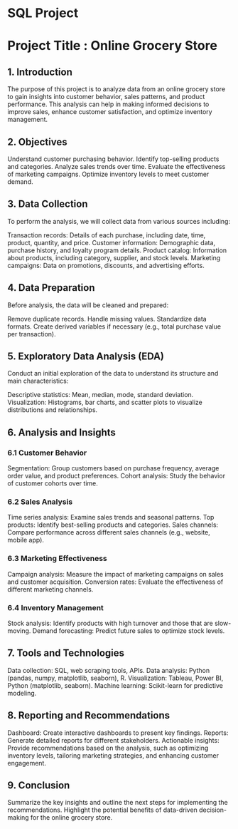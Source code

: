 # SQL Project

# Project Title : Online Grocery Store

## 1. Introduction
The purpose of this project is to analyze data from an online grocery store to gain insights into customer behavior, sales patterns, and product performance. This analysis can help in making informed decisions to improve sales, enhance customer satisfaction, and optimize inventory management.

## 2. Objectives
Understand customer purchasing behavior.
Identify top-selling products and categories.
Analyze sales trends over time.
Evaluate the effectiveness of marketing campaigns.
Optimize inventory levels to meet customer demand.

## 3. Data Collection
To perform the analysis, we will collect data from various sources including:

Transaction records: Details of each purchase, including date, time, product, quantity, and price.
Customer information: Demographic data, purchase history, and loyalty program details.
Product catalog: Information about products, including category, supplier, and stock levels.
Marketing campaigns: Data on promotions, discounts, and advertising efforts.

## 4. Data Preparation
Before analysis, the data will be cleaned and prepared:

Remove duplicate records.
Handle missing values.
Standardize data formats.
Create derived variables if necessary (e.g., total purchase value per transaction).

## 5. Exploratory Data Analysis (EDA)
Conduct an initial exploration of the data to understand its structure and main characteristics:

Descriptive statistics: Mean, median, mode, standard deviation.
Visualization: Histograms, bar charts, and scatter plots to visualize distributions and relationships.

## 6. Analysis and Insights
### 6.1 Customer Behavior
Segmentation: Group customers based on purchase frequency, average order value, and product preferences.
Cohort analysis: Study the behavior of customer cohorts over time.
### 6.2 Sales Analysis
Time series analysis: Examine sales trends and seasonal patterns.
Top products: Identify best-selling products and categories.
Sales channels: Compare performance across different sales channels (e.g., website, mobile app).
### 6.3 Marketing Effectiveness
Campaign analysis: Measure the impact of marketing campaigns on sales and customer acquisition.
Conversion rates: Evaluate the effectiveness of different marketing channels.
### 6.4 Inventory Management
Stock analysis: Identify products with high turnover and those that are slow-moving.
Demand forecasting: Predict future sales to optimize stock levels.
## 7. Tools and Technologies
Data collection: SQL, web scraping tools, APIs.
Data analysis: Python (pandas, numpy, matplotlib, seaborn), R.
Visualization: Tableau, Power BI, Python (matplotlib, seaborn).
Machine learning: Scikit-learn for predictive modeling.
## 8. Reporting and Recommendations
Dashboard: Create interactive dashboards to present key findings.
Reports: Generate detailed reports for different stakeholders.
Actionable insights: Provide recommendations based on the analysis, such as optimizing inventory levels, tailoring marketing strategies, and enhancing customer engagement.
## 9. Conclusion
Summarize the key insights and outline the next steps for implementing the recommendations. Highlight the potential benefits of data-driven decision-making for the online grocery store.
